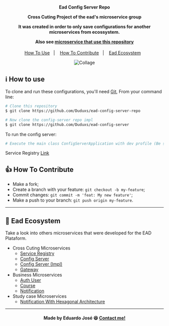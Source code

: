 <h4 align="center">
  <p>Ead Config Server Repo</p>
  
  <p>Cross Cuting Project of the ead's microservice group</p>
  
  <p>It was created in order to only save configurations for another microservices from ecossystem.</p>
  
  <p>Also see <a href="https://github.com/Duduxs/ead-config-server">microservice that use this repository</p>
  
</h4>

<p align="center">
  <a href="#information_source-how-to-use">How To Use</a>&nbsp;&nbsp;&nbsp;|&nbsp;&nbsp;&nbsp;
  <a href="#thumbsup-how-to-contribute">How To Contribute</a>&nbsp;&nbsp;&nbsp;|&nbsp;&nbsp;&nbsp;
  <a href="#handshake-ead-ecosystem">Ead Ecosystem</a>&nbsp;&nbsp;&nbsp;
</p>

<p align="center">
<img alt="Collage" src="https://ik.imagekit.io/27ewoxssse/ead-config-server-repo_4__QMgmtTy71.png?ik-sdk-version=javascript-1.4.3&updatedAt=1651446369407"> 
</p>

## :information_source: How to use
To clone and run these configurations, you'll need [Git](https://git-scm.com), From your command line:

```bash
# Clone this repository
$ git clone https://github.com/Duduxs/ead-config-server-repo

# Now clone the config-server repo impl
$ git clone https://github.com/Duduxs/ead-config-server
```

To run the config server:

```bash
# Execute the main class ConfigServerApplication with dev profile (Be sure to have already service registry up) 
```
Service Registry <a href="https://github.com/Duduxs/ead-service-registry">Link</a> 

## :thumbsup: How To Contribute

-  Make a fork;
-  Create a branch with your feature: `git checkout -b my-feature`;
-  Commit changes: `git commit -m 'feat: My new feature'`;
-  Make a push to your branch: `git push origin my-feature`.

---

## :handshake: Ead Ecosystem
Take a look into others microservices that were developed for the EAD Plataform.
 
 - Cross Cuting Microservices
    - <a href="https://github.com/Duduxs/ead-service-registry">Service Registry</a>
    - <a href="https://github.com/Duduxs/ead-config-server-repo">Config Server</a>
    - <a href="https://github.com/Duduxs/ead-config-server">Config Server (Impl)</a>
    - <a href="https://github.com/Duduxs/ead-api-gateway">Gateway</a>
- Business Microservices
    - <a href="https://github.com/Duduxs/ead-authuser">Auth User</a>
    - <a href="https://github.com/Duduxs/ead-course">Course</a>
    - <a href="https://github.com/Duduxs/ead-notification">Notification</a>
- Study case Microservices
    - <a href="https://github.com/Duduxs/ead-notification-hex">Notification With Hexagonal Architecture</a>
    
---

<h4 align="center">
    Made by Eduardo José 😆 <a href="https://www.linkedin.com/in/eduarddojose/" target="_blank">Contact me!</a>
</h4>
